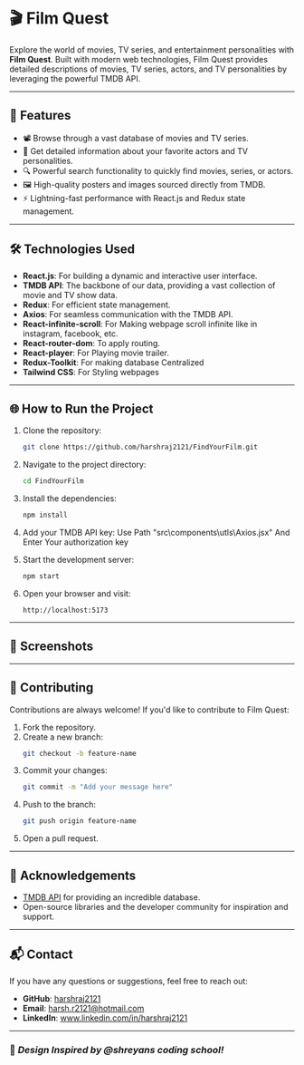 # 🎬 **Film Quest**  

Explore the world of movies, TV series, and entertainment personalities with **Film Quest**. Built with modern web technologies, Film Quest provides detailed descriptions of movies, TV series, actors, and TV personalities by leveraging the powerful TMDB API.

---

## 🚀 **Features**

- 📽️ Browse through a vast database of movies and TV series.
- 🌟 Get detailed information about your favorite actors and TV personalities.
- 🔍 Powerful search functionality to quickly find movies, series, or actors.
- 🖼️ High-quality posters and images sourced directly from TMDB.
- ⚡ Lightning-fast performance with React.js and Redux state management.

---

## 🛠️ **Technologies Used**

- **React.js**: For building a dynamic and interactive user interface.
- **TMDB API**: The backbone of our data, providing a vast collection of movie and TV show data.
- **Redux**: For efficient state management.
- **Axios**: For seamless communication with the TMDB API.
- **React-infinite-scroll**: For Making webpage scroll infinite like in instagram, facebook, etc.
- **React-router-dom**: To apply routing.
- **React-player**: For Playing movie trailer.
- **Redux-Toolkit**: For making database Centralized
- **Tailwind CSS**: For Styling webpages

---

## 🌐 **How to Run the Project**

1. Clone the repository:
   ```bash
   git clone https://github.com/harshraj2121/FindYourFilm.git
   ```

2. Navigate to the project directory:
   ```bash
   cd FindYourFilm
   ```

3. Install the dependencies:
   ```bash
   npm install
   ```

4. Add your TMDB API key:
  Use Path "src\components\utls\Axios.jsx"
    And Enter Your authorization key

5. Start the development server:
   ```bash
   npm start
   ```

6. Open your browser and visit:
   ```
   http://localhost:5173
   ```

---

## 📸 **Screenshots**

>
---

## 🤝 **Contributing**

Contributions are always welcome! If you'd like to contribute to Film Quest:

1. Fork the repository.
2. Create a new branch:
   ```bash
   git checkout -b feature-name
   ```
3. Commit your changes:
   ```bash
   git commit -m "Add your message here"
   ```
4. Push to the branch:
   ```bash
   git push origin feature-name
   ```
5. Open a pull request.

---


## 🙌 **Acknowledgements**

- [TMDB API](https://www.themoviedb.org/documentation/api) for providing an incredible database.
- Open-source libraries and the developer community for inspiration and support.

---

## 📬 **Contact**

If you have any questions or suggestions, feel free to reach out:

- **GitHub**: [harshraj2121](https://github.com/harshraj2121)
- **Email**: harsh.r2121@hotmail.com
- **LinkedIn**: www.linkedin.com/in/harshraj2121

---

### 🎨 *Design Inspired by @shreyans coding school!*

